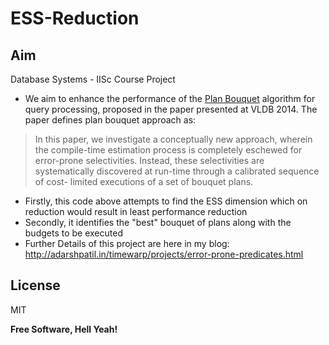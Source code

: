 ESS-Reduction
=============

Aim
----

Database Systems - IISc Course Project
- We aim to enhance the performance of the [Plan Bouquet] algorithm for query processing,  proposed in the paper presented at VLDB 2014. The paper defines plan bouquet approach as:

> In this paper, we investigate a conceptually new approach, wherein
> the compile-time estimation process is completely eschewed for
> error-prone selectivities. Instead, these selectivities are systematically 
> discovered at run-time through a calibrated sequence of cost-
> limited executions of a set of bouquet plans.

- Firstly, this code above attempts to find the ESS dimension which on reduction would result in least performance reduction
- Secondly, it identifies the "best" bouquet of plans along with the budgets to be executed
- Further Details of this project are here in my blog: http://adarshpatil.in/timewarp/projects/error-prone-predicates.html

[Plan Bouquet]:http://dsl.serc.iisc.ernet.in/projects/QUEST/index.html#pub

License
----

MIT

**Free Software, Hell Yeah!**
